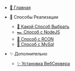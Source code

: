 - [🌟 Главная](README.md)

- 🏅 Способы Реализации
    - [🌸 Какой Способ Выбрать](/docs/RewardSystem/RewardMethods.md)
    - [🏎️ Способ с NodeJS](/docs/RewardSystem/NodeJS-Module-Method.md)
    - [👾 Способ с RCON](/docs/RewardSystem/RCON-Method.md)
    - [🧵 Способ с MySql](/docs/RewardSystem/DB-Method.md)
- ✨ Дополнительно
    - [✨ Установка ВебСервера](/docs/RewardSystem/WebServer.md)
